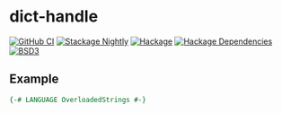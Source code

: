 # dict-handle

[![GitHub CI](https://github.com/adetokunbo/dict-handle/actions/workflows/ci.yml/badge.svg)](https://github.com/adetokunbo/dict-handle/actions)
[![Stackage Nightly](http://stackage.org/package/dict-handle/badge/nightly)](http://stackage.org/nightly/package/dict-handle)
[![Hackage][hackage-badge]][hackage]
[![Hackage Dependencies][hackage-deps-badge]][hackage-deps]
[![BSD3](https://img.shields.io/badge/license-BSD3-green.svg?dummy)](https://github.com/adetokunbo/dict-handle/blob/master/LICENSE)


## Example

```haskell
{-# LANGUAGE OverloadedStrings #-}

```

[1]: https://hackage.haskell.org/package/wai
[hackage-deps-badge]: <https://img.shields.io/hackage-deps/v/dict-handle.svg>
[hackage-deps]:       <http://packdeps.haskellers.com/feed?needle=dict-handle>
[hackage-badge]:      <https://img.shields.io/hackage/v/dict-handle.svg>
[hackage]:            <https://hackage.haskell.org/package/dict-handle>
[KEYS]:               <https://redis.io/commands/keys>
